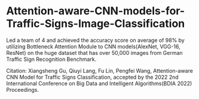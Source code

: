 # Attention-aware-CNN-models-for-Traffic-Signs-Image-Classification
Led a team of 4 and achieved the accuracy score on average of 98% by utilizing Bottleneck Attention Module to CNN models(AlexNet, VGG-16, ResNet) on the huge dataset that has over 50,000 images from German Traffic Sign Recognition Benchmark.


Citation:
Xiangsheng Gu, Qiuyi Lang, Fu Lin, Pengfei Wang, Attention-aware CNN Model for Traffic Signs Classification, accepted by the 2022 2nd International Conference on Big Data and Intelligent Algorithms(BDIA 2022) Proceedings.
